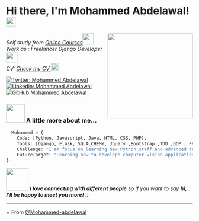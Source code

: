 <h1> Hi there, I'm Mohammed Abdelawal! <img src="https://media.giphy.com/media/26n7b7PjSOZJwVCmY/source.gif" width="25"></h1>
<img align='right' src="https://media.giphy.com/media/p4NLw3I4U0idi/source.gif" width="230">
<p><em> Self study from  <a href="https://drive.google.com/drive/folders/1wxdnucq--RQ8xf6zY06BAD9Z52QZAdA9?usp=sharing">Online Courses</a><img src="https://media.giphy.com/media/fYSnHlufseco8Fh93Z/giphy.gif" width="30"></br>Work as : Freelancer Django Developer <img src="https://media.giphy.com/media/WUlplcMpOCEmTGBtBW/giphy.gif" width="30"></br>CV: <a href="https://drive.google.com/file/d/1ut97m-4mI9FEe2VS1UIMvj0DKTGYtpkj/view?usp=sharing">Check my CV </a><img src="https://media.giphy.com/media/WNhxL5edM8Tn6aISYh/source.gif" width="20"> 
</em></p>

[![Twitter: Mohammed Abdelawal](https://img.shields.io/twitter/follow/Mo_Developer?style=social)](https://twitter.com/Mo_Developer)
[![Linkedin: Mohammed Abdelawal](https://img.shields.io/badge/Mohammed-blue?style=flat-square&logo=Linkedin&logoColor=white&link=https://www.linkedin.com/in/mohammed-abdelawal/)](https://www.linkedin.com/in/mohammed-abdelawal/)
[![GitHub Mohammed Abdelawal](https://img.shields.io/github/followers/Mohammed-abdelawal?label=follow&style=social)](https://github.com/Mohammed-abdelawal)


### <img src="https://media.giphy.com/media/VgCDAzcKvsR6OM0uWg/giphy.gif" width="50"> A little more about me...  

```python
  Mohammed = {
    Code: [Python, Javascript, Java, HTML, CSS, PHP],
    Tools: [Django, Flask, SQLALCHEMY, Jquery ,Bootstrap ,TDD ,OOP , FP, Docker, Linux],
    Challenge: "I am focus on learning new Python staff and advanced tricks",
    FutureTarget: "Learning how to develope computer vision applications"
}
```

<img src="https://media.giphy.com/media/LnQjpWaON8nhr21vNW/giphy.gif" width="60"> <em><b>I love connecting with different people</b> so if you want to say <b>hi, I'll be happy to meet you more!</b> :)</em>

---

⭐️ From [@Mohammed-abdelawal](https://github.com/Mohammed-abdelawal)
